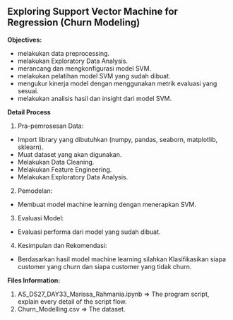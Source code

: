 <h2><b>Exploring Support Vector Machine for Regression (Churn Modeling)</b></h2>

<b>Objectives:</b>
- melakukan data preprocessing.
- melakukan Exploratory Data Analysis.
- merancang dan mengkonfigurasi model SVM.
- melakukan pelatihan model SVM yang sudah dibuat.
- mengukur kinerja model dengan menggunakan metrik evaluasi yang sesuai.
- melakukan analisis hasil dan insight dari model SVM.


<b>Detail Process</b>

1. Pra-pemrosesan Data:
- Import library yang dibutuhkan (numpy, pandas, seaborn, matplotlib, sklearn).
- Muat dataset yang akan digunakan.
- Melakukan Data Cleaning.
- Melakukan Feature Engineering.
- Melakukan Exploratory Data Analysis.

2. Pemodelan:
- Membuat model machine learning dengan menerapkan SVM.
  
3. Evaluasi Model:
- Evaluasi performa dari model yang sudah dibuat.
  
4. Kesimpulan dan Rekomendasi:
- Berdasarkan hasil model machine learning silahkan Klasifikasikan siapa customer yang churn dan siapa customer yang tidak churn.


<b>Files Information:</b>
1. AS_DS27_DAY33_Marissa_Rahmania.ipynb => The program script, explain every detail of the script flow.
2. Churn_Modelling.csv => The dataset.
